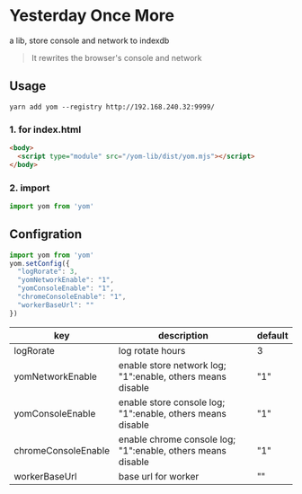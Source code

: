# Yesterday Once More 

a lib, store console and network to indexdb

> It rewrites the browser's console and network

## Usage

`yarn add yom --registry http://192.168.240.32:9999/`

### 1. for index.html

``` html
<body>
  <script type="module" src="/yom-lib/dist/yom.mjs"></script>
</body>
```

### 2. import

``` js
import yom from 'yom'
```

## Configration

``` js
import yom from 'yom'
yom.setConfig({
  "logRorate": 3,
  "yomNetworkEnable": "1",
  "yomConsoleEnable": "1",
  "chromeConsoleEnable": "1",
  "workerBaseUrl": ""
})
```

|key|description|default|
|---|---|---|
|logRorate|log rotate hours|3|
|yomNetworkEnable|enable store network log; "1":enable, others means disable|"1"|
|yomConsoleEnable|enable store console log; "1":enable, others means disable|"1"|
|chromeConsoleEnable|enable chrome console log; "1":enable, others means disable|"1"|
|workerBaseUrl|base url for worker|""|

